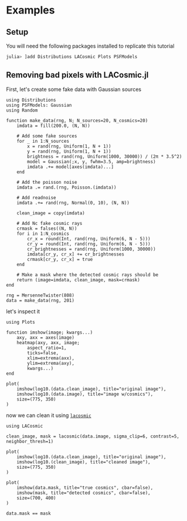 # Examples

## Setup

You will need the following packages installed to replicate this tutorial

```julia
julia> ]add Distributions LACosmic Plots PSFModels
```

## Removing bad pixels with LACosmic.jl

First, let's create some fake data with Gaussian sources

```@example clean
using Distributions
using PSFModels: Gaussian
using Random

function make_data(rng, N; N_sources=20, N_cosmics=20)
    imdata = fill(200.0, (N, N))

    # Add some fake sources
    for _ in 1:N_sources
        x = rand(rng, Uniform(1, N + 1))
        y = rand(rng, Uniform(1, N + 1))
        brightness = rand(rng, Uniform(1000, 30000)) / (2π * 3.5^2)
		model = Gaussian(;x, y, fwhm=3.5, amp=brightness)
        imdata .+= model[axes(imdata)...]
	end

    # Add the poisson noise
    imdata .= rand.(rng, Poisson.(imdata))

    # Add readnoise
    imdata .+= rand(rng, Normal(0, 10), (N, N))

    clean_image = copy(imdata)
	
    # Add Nc fake cosmic rays
    crmask = falses((N, N))
	for i in 1:N_cosmics
    	cr_x = round(Int, rand(rng, Uniform(6, N - 5)))
    	cr_y = round(Int, rand(rng, Uniform(6, N - 5)))
    	cr_brightnesses = rand(rng, Uniform(1000, 30000))
    	imdata[cr_y, cr_x] += cr_brightnesses
    	crmask[cr_y, cr_x] = true
	end

    # Make a mask where the detected cosmic rays should be
    return (image=imdata, clean_image, mask=crmask)
end

rng = MersenneTwister(808)
data = make_data(rng, 201)
```

let's inspect it

```@example clean
using Plots

function imshow(image; kwargs...)
	axy, axx = axes(image)
	heatmap(axy, axx, image; 
        aspect_ratio=1,
        ticks=false,
        xlim=extrema(axx),
        ylim=extrema(axy),
        kwargs...)
end

plot(
    imshow(log10.(data.clean_image), title="original image"),
    imshow(log10.(data.image), title="image w/cosmics"),
    size=(775, 350)
)
```

now we can clean it using [`lacosmic`](@ref)

```@example clean
using LACosmic

clean_image, mask = lacosmic(data.image, sigma_clip=6, contrast=5, neighbor_thresh=1)

plot(
    imshow(log10.(data.clean_image), title="original image"),
    imshow(log10.(clean_image), title="cleaned image"),
    size=(775, 350)
)
```

```@example clean
plot(
    imshow(data.mask, title="true cosmics", cbar=false),
    imshow(mask, title="detected cosmics", cbar=false),
    size=(700, 400)
)
```

```@example clean
data.mask == mask
```
